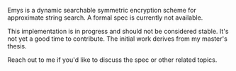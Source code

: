 Emys is a dynamic searchable symmetric encryption scheme for approximate string
search. A formal spec is currently not available.

This implementation is in progress and should not be considered stable. It's
not yet a good time to contribute. The initial work derives from my master's
thesis.

Reach out to me if you'd like to discuss the spec or other related topics.
